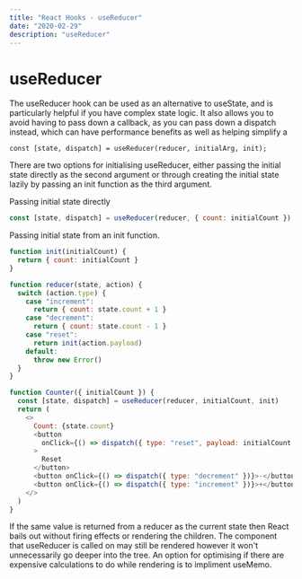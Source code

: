 ```yaml
---
title: "React Hooks - useReducer"
date: "2020-02-29"
description: "useReducer"
---
```


# useReducer

The useReducer hook can be used as an alternative to useState, and is particularly helpful if you have complex state logic. It also allows you to avoid having to pass down a callback, as you can pass down a dispatch instead, which can have performance benefits as well as helping simplify a

```
const [state, dispatch] = useReducer(reducer, initialArg, init);
```

There are two options for initialising useReducer, either passing the initial state directly as the second argument or through creating the initial state lazily by passing an init function as the third argument.

Passing initial state directly

```js
const [state, dispatch] = useReducer(reducer, { count: initialCount })
```

Passing initial state from an init function.

```js
function init(initialCount) {
  return { count: initialCount }
}

function reducer(state, action) {
  switch (action.type) {
    case "increment":
      return { count: state.count + 1 }
    case "decrement":
      return { count: state.count - 1 }
    case "reset":
      return init(action.payload)
    default:
      throw new Error()
  }
}

function Counter({ initialCount }) {
  const [state, dispatch] = useReducer(reducer, initialCount, init)
  return (
    <>
      Count: {state.count}
      <button
        onClick={() => dispatch({ type: "reset", payload: initialCount })}
      >
        Reset
      </button>
      <button onClick={() => dispatch({ type: "decrement" })}>-</button>
      <button onClick={() => dispatch({ type: "increment" })}>+</button>
    </>
  )
}
```

If the same value is returned from a reducer as the current state then React bails out without firing effects or rendering the children. The component that useReducer is called on may still be rendered however it won't unnecessarily go deeper into the tree. An option for optimising if there are expensive calculations to do while rendering is to impliment useMemo.
